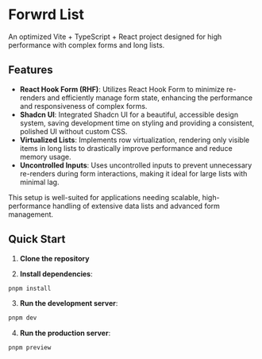 # Forwrd List

An optimized Vite + TypeScript + React project designed for high performance with complex forms and long lists.

## Features

- **React Hook Form (RHF)**: Utilizes React Hook Form to minimize re-renders and efficiently manage form state, enhancing the performance and responsiveness of complex forms.
- **Shadcn UI**: Integrated Shadcn UI for a beautiful, accessible design system, saving development time on styling and providing a consistent, polished UI without custom CSS.
- **Virtualized Lists**: Implements row virtualization, rendering only visible items in long lists to drastically improve performance and reduce memory usage.
- **Uncontrolled Inputs**: Uses uncontrolled inputs to prevent unnecessary re-renders during form interactions, making it ideal for large lists with minimal lag.

This setup is well-suited for applications needing scalable, high-performance handling of extensive data lists and advanced form management.

## Quick Start

1. **Clone the repository**

2. **Install dependencies**:

```bash
pnpm install
```

3. **Run the development server**:

```bash
pnpm dev
```

4. **Run the production server**:

```bash
pnpm preview

```
